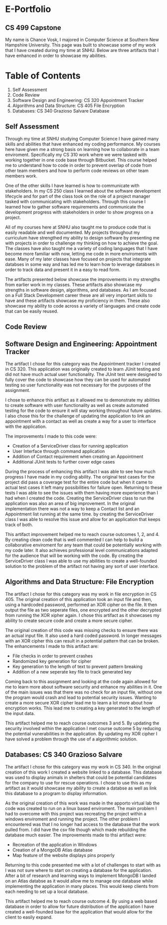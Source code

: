 # E-Portfolio
## CS 499 Capstone


My name is Chance Vosk, I majored in Computer Science at Southern New Hampshire University. This page was built to showcase some of my work that I have created during my time at SNHU. Below are three artifacts that I have enhanced in order to showcase my abilities.


# Table of Contents
1. Self Assessment
2. Code Review
3. Software Design and Engineering: CS 320 Appointment Tracker
4. Algorithms and Data Structure: CS 405 File Encryption
5. Databases: CS 340 Grazioso Salvare Database


## Self Assessment

Through my time at SNHU studying Computer Science I have gained many skills and abilities that have enhanced my coding performance. My courses here have given me a strong basis on learning how to collaborate in a team enviroment. Specifically my CS 310 work where we were tasked with working together in one code base through Bitbucket. This course helped me to understand how to code in order to prevent overlap of code from other team members and how to perform code reviews on other team members work. 

One of the other skills I have learned is how to communicate with stakeholders. In my CS 250 class I learned about the software development lifecycle and for part of the class took on the role of a project manager tasked with communicating with stakeholders. Through this course I learned how to gather software requirements and communicate the development progress with stakeholders in order to show progress on a project. 

All of my courses here at SNHU also taught me to produce code that is easily readable and well documented. My projects throughout my curriculum have strengthed my ability to design software by presenting me with projects in order to challenge my thinking on how to achieve the goal. The classes have also taught me a variety of coding languages that I have become more familiar with now, letting me code in more enviroments with ease. Many of my later classes have focused on projects that integrate databses in some way and has led me to learn how to leverage databses in order to track data and present it in a easy to read form. 

The artifacts presented below showcase the improvements in my strengths from earlier work in my classes. These artifacts also showcase my strengths in software design, algorithms, and databases. As I am focused on a Full Stack Development career these are all very important skills to have and these artifacts showcase my proficiency in them. These also showcase my ability to code across a variety of languages and create code that can be easily reused.

## Code Review


## Software Design and Engineering: Appointment Tracker

The artifact I chose for this category was the Appointment tracker I created in CS 320. This application was originally created to learn JUnit testing and did not have much actual user functionality. The JUnit test were designed to fully cover the code to showcase how they can be used for automated testing so user functionality was not necessary for the purposes of the assignment.

I chose to enhance this artifact as it allowed me to demonstrate my abilities to create software with user functionality as well as create automated testing for the code to ensure it will stay working throughout future updates. I also chose this for the challenge of updating the application to link an appointment with a contact as well as create a way for a user to interface with the application. 

The improvements I made to this code were:
- Creation of a ServiceDriver class for running application
- User Interface through command application
- Addition of Contact requirement when creating an Appointment
- Additional JUnit tests to further cover edge cases

During the process of enhancing this artifact I was able to see how much progress I have made in my coding ability. The original test cases for the project did pass a coverage test for the entire code but when it came to actual test cases it left many possibilities for failure open. Returning to these tests I was able to see the issues with them having more experience than I had when I created the code. Creating the ServiceDriver class to run the application was also an area of big improvement. In the original implementation there was not a way to keep a Contact list and an Appointment list running at the same time. by creating the ServiceDriver class I was able to resolve this issue and allow for an application that keeps track of both. 

This artifact improvement helped me to reach course outcomes 1, 2, and 4. By creating clean code that is well commented I can help to build a collaborative enviroment for any team that could be potentially working with my code later. It also achieves professional level communications adapted for the audience that will be working with the code. By creating the ServiceDriver class I was able to use my abilities to create a well-founded solution to the problem of the artifact not having any sort of user interface. 

## Algorithms and Data Structure: File Encryption

The artifact I chose for this category was my work in file encryption in CS 405. The original creation of this application took an input file and then, using a hardcoded password, performed an XOR cipher on the file. It then output the file as two seperate files, one encrypted and the other decrypted from running the XOR xipher again. I chose this artifact as it showcases my ability to create secure code and create a more secure cipher.

The original creation of this code was missing checks to ensure there was an actual input file. It also used a hard coded password. In longer messages with an XOR cipher this can result in a potential pattern that can be broken. The enhancements I made to this artifact are:
- File checks in order to prevent crashes
- Randomized key generation for cipher
- Key generation to the length of text to prevent pattern breaking
- Addition of a new seperate key file to track generated key

Coming back to this assignment and looking at the code again allowed for me to learn more about software security and enhance my abilities in it. One of the main issues was that there was no check for an input file, without one the program would crash and lead to potential security issues. Wanting to create a more secure XOR cipher lead me to learn a lot more about how encryption works. This lead me to creating a key generated to the length of the input data. 

This artifact helped me to reach course outcomes 3 and 5. By updating the security involved within the application I met course outcome 5 by reducing the potential vunerabilities in the application. By updating my XOR cipher I have solved a problem through the use of a algorithmic solution. 

## Databases: CS 340 Grazioso Salvare

The artifact I chose for this category was my work in CS 340. In the original creation of this work I created a website linked to a database. This database was used to display animals in shelters that could be potential candidates for the company to use for rescue operations. I chose to use this as my artifact as it would showcase my ability to create a databse as well as link this database to a program to display information.

As the original creation of this work was made in the apporto virtual lab the code was created to run on a linux based enviroment. The main problem I had to overcome with this project was recreating the project within a windows enviroment and running the project. The other problem I encountered was that I no longer had access to the database that the work pulled from. I did have the csv file though which made rebuilding the database much easier. The improvements made to thsi artifact were:
- Recreation of the application in Windows
- Creation of a MongoDB Atlas database
- Map feature of the website displays pins properly

Returning to this code presented me with a lot of challenges to start with as I was not sure where to start on creating a database for the application. After a bit of research and learning ways to implement MongoDB I landed on an Atlas databse as it would allow me to manage one database while implementing the application in many places. This would keep clients from each needing to set up a local database.

This artifact helped me to reach course outcome 4. By using a web based database in order to allow for future distribution of the application I have created a well-founded base for the application that would allow for the client to easily expand. 

